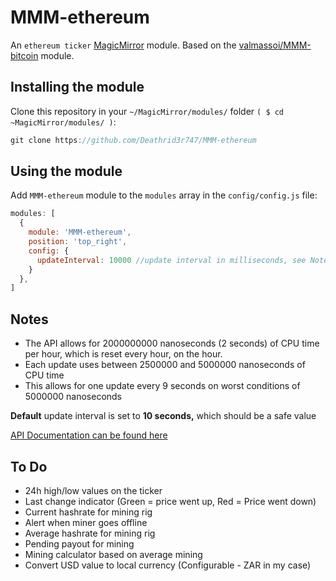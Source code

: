 # MMM-ethereum
An `ethereum ticker` <a href="https://github.com/MichMich/MagicMirror">MagicMirror</a> module.
Based on the <a href="https://github.com/valmassoi/MMM-bitcoin">valmassoi/MMM-bitcoin</a> module.

## Installing the module
Clone this repository in your `~/MagicMirror/modules/` folder `( $ cd ~MagicMirror/modules/ )`:
````javascript
git clone https://github.com/Deathrid3r747/MMM-ethereum
````

## Using the module
Add `MMM-ethereum` module to the `modules` array in the `config/config.js` file:
````javascript
modules: [
  {
    module: 'MMM-ethereum',
    position: 'top_right',
    config: {
      updateInterval: 10000 //update interval in milliseconds, see Notes
    }
  },
]
````

## Notes
* The API allows for 2000000000 nanoseconds (2 seconds) of CPU time per hour, which is reset every hour, on the hour.
* Each update uses between 2500000 and 5000000 nanoseconds of CPU time
* This allows for one update every 9 seconds on worst conditions of 5000000 nanoseconds

**Default** update interval is set to **10 seconds,** which should be a safe value

<a href="https://cryptowat.ch/docs/api#rate-limit">API Documentation can be found here</a>

## To Do
* 24h high/low values on the ticker
* Last change indicator (Green = price went up, Red = Price went down)
* Current hashrate for mining rig
* Alert when miner goes offline
* Average hashrate for mining rig
* Pending payout for mining
* Mining calculator based on average mining
* Convert USD value to local currency (Configurable - ZAR in my case)
